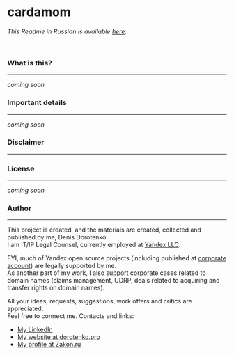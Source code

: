 # cardamom

*This Readme in Russian is available [here](/cardamom/README-RU.md).*

<br>

### What is this?
-------------

*coming soon*


### Important details
-------------

*coming soon*


### Disclaimer
-------------

### License
-------------

*coming soon*

### Author
-------------
This project is created, and the materials are created, collected and published by me, Denis Dorotenko.<br/>
I am IT/IP Legal Counsel, currently employed at [Yandex LLC](https://yandex.com/company/). <br/>

FYI, much of Yandex open source projects (including published at [corporate account](https://github.com/yandex)) are legally supported by me.<br/>
As another part of my work, I also support corporate cases related to domain names (claims management, UDRP, deals related to acquiring and transfer rights on domain names).

All your ideas, requests, suggestions, work offers and critics are appreciated.<br/> 
Feel free to connect me. Contacts and links:
* [My LinkedIn](http://linkedin.com/in/dorotenko/en)
* [My website at dorotenko.pro](http://dorotenko.pro/english)
* [My profile at Zakon.ru](http://zakon.ru/dorotenko)

